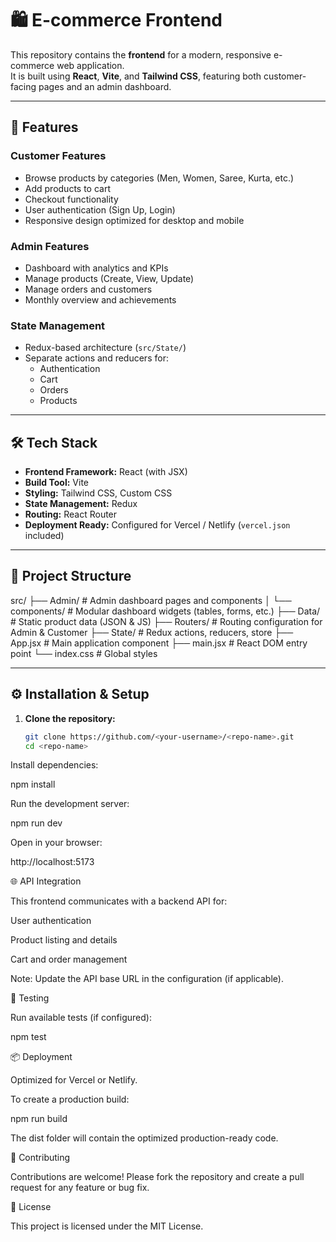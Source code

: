 # 🛍️ E-commerce Frontend

This repository contains the **frontend** for a modern, responsive e-commerce web application.  
It is built using **React**, **Vite**, and **Tailwind CSS**, featuring both customer-facing pages and an admin dashboard.

---

## 🚀 Features

### Customer Features
- Browse products by categories (Men, Women, Saree, Kurta, etc.)
- Add products to cart
- Checkout functionality
- User authentication (Sign Up, Login)
- Responsive design optimized for desktop and mobile

### Admin Features
- Dashboard with analytics and KPIs
- Manage products (Create, View, Update)
- Manage orders and customers
- Monthly overview and achievements

### State Management
- Redux-based architecture (`src/State/`)
- Separate actions and reducers for:
  - Authentication
  - Cart
  - Orders
  - Products

---

## 🛠️ Tech Stack

- **Frontend Framework:** React (with JSX)
- **Build Tool:** Vite
- **Styling:** Tailwind CSS, Custom CSS
- **State Management:** Redux
- **Routing:** React Router
- **Deployment Ready:** Configured for Vercel / Netlify (`vercel.json` included)

---

## 📂 Project Structure
src/
├── Admin/ # Admin dashboard pages and components
│ └── components/ # Modular dashboard widgets (tables, forms, etc.)
├── Data/ # Static product data (JSON & JS)
├── Routers/ # Routing configuration for Admin & Customer
├── State/ # Redux actions, reducers, store
├── App.jsx # Main application component
├── main.jsx # React DOM entry point
└── index.css # Global styles


---

## ⚙️ Installation & Setup

1. **Clone the repository:**

   ```bash
   git clone https://github.com/<your-username>/<repo-name>.git
   cd <repo-name>


Install dependencies:

npm install


Run the development server:

npm run dev


Open in your browser:

http://localhost:5173

🌐 API Integration

This frontend communicates with a backend API for:

User authentication

Product listing and details

Cart and order management

Note: Update the API base URL in the configuration (if applicable).

🧪 Testing

Run available tests (if configured):

npm test

📦 Deployment

Optimized for Vercel or Netlify.

To create a production build:

npm run build


The dist folder will contain the optimized production-ready code.

👥 Contributing

Contributions are welcome!
Please fork the repository and create a pull request for any feature or bug fix.

📄 License

This project is licensed under the MIT License.
